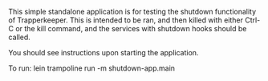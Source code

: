 This simple standalone application is for testing the shutdown functionality
of Trapperkeeper. This is intended to be ran, and then killed with either
Ctrl-C or the kill command, and the services with shutdown hooks should be
called.

You should see instructions upon starting the application.

To run:
  lein trampoline run -m shutdown-app.main
